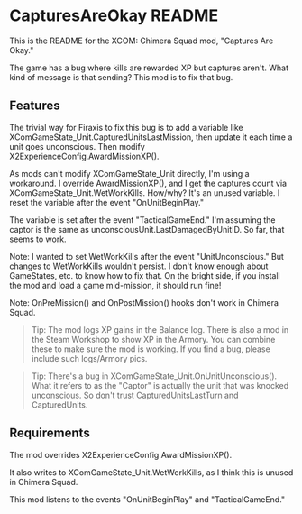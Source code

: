 # CapturesAreOkay README

This is the README for the XCOM: Chimera Squad mod, "Captures Are Okay." 

The game has a bug where kills are rewarded XP but captures aren't. What kind of message is that sending? This mod is to fix that bug.

## Features

The trivial way for Firaxis to fix this bug is to add a variable like XComGameState_Unit.CapturedUnitsLastMission, then update it each time a unit goes unconscious. Then modify X2ExperienceConfig.AwardMissionXP(). 

As mods can't modify XComGameState_Unit directly, I'm using a workaround. I override AwardMissionXP(), and I get the captures count via XComGameState_Unit.WetWorkKills. How/why? It's an unused variable. I reset the variable after the event "OnUnitBeginPlay." 

The variable is set after the event "TacticalGameEnd." 
I'm assuming the captor is the same as unconsciousUnit.LastDamagedByUnitID. So far, that seems to work.

Note: I wanted to set WetWorkKills after the event "UnitUnconscious." But changes to WetWorkKills wouldn't persist. I don't know enough about GameStates, etc. to know how to fix that.
On the bright side, if you install the mod and load a game mid-mission, it should run fine!

Note: OnPreMission() and OnPostMission() hooks don't work in Chimera Squad.

> Tip: The mod logs XP gains in the Balance log. There is also a mod in the Steam Workshop to show XP in the Armory. You can combine these to make sure the mod is working. If you find a bug, please include such logs/Armory pics.

> Tip: There's a bug in XComGameState_Unit.OnUnitUnconscious(). What it refers to as the "Captor" is actually the unit that was knocked unconscious. So don't trust CapturedUnitsLastTurn and CapturedUnits.

## Requirements

The mod overrides X2ExperienceConfig.AwardMissionXP(). 

It also writes to XComGameState_Unit.WetWorkKills, as I think this is unused in Chimera Squad.

This mod listens to the events "OnUnitBeginPlay" and "TacticalGameEnd."


